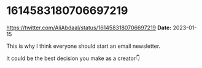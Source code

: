 # 1614583180706697219
https://twitter.com/AliAbdaal/status/1614583180706697219
**Date:** 2023-01-15

This is why I think everyone should start an email newsletter.

It could be the best decision you make as a creator👇
